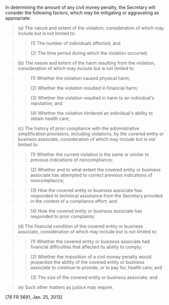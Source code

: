 In determining the amount of any civil money penalty, the Secretary will consider the following factors, which may be mitigating or aggravating as appropriate:

> (a) The nature and extent of the violation, consideration of which may include but is not limited to:

> > (1) The number of individuals affected; and

> > (2) The time period during which the violation occurred;

> (b) The nature and extent of the harm resulting from the violation, consideration of which may include but is not limited to:

> > (1) Whether the violation caused physical harm;

> > (2) Whether the violation resulted in financial harm;

> > (3) Whether the violation resulted in harm to an individual's reputation; and

> > (4) Whether the violation hindered an individual's ability to obtain health care;

> &#40;c) The history of prior compliance with the administrative simplification provisions, including violations, by the covered entity or business associate, consideration of which may include but is not limited to:

> > (1) Whether the current violation is the same or similar to previous indications of noncompliance;

> > (2) Whether and to what extent the covered entity or business associate has attempted to correct previous indications of noncompliance;

> > (3) How the covered entity or business associate has responded to technical assistance from the Secretary provided in the context of a compliance effort; and

> > (4) How the covered entity or business associate has responded to prior complaints;

> (d) The financial condition of the covered entity or business associate, consideration of which may include but is not limited to:

> > (1) Whether the covered entity or business associate had financial difficulties that affected its ability to comply;

> > (2) Whether the imposition of a civil money penalty would jeopardize the ability of the covered entity or business associate to continue to provide, or to pay for, health care; and

> > (3) The size of the covered entity or business associate; and

> (e) Such other matters as justice may require.

[78 FR 5691, Jan. 25, 2013]

